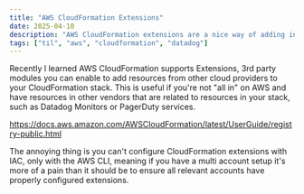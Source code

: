 ```yaml
---
title: "AWS CloudFormation Extensions"
date: 2025-04-10
description: "AWS CloudFormation extensions are a nice way of adding infrastructure resources from other vendors into your stack"
tags: ["til", "aws", "cloudformation", "datadog"]
---
```

Recently I learned AWS CloudFormation supports Extensions, 3rd party modules you can enable to add resources from other cloud providers to your CloudFormation stack. This is useful if you're not "all in" on AWS and have resources in other vendors that
are related to resources in your stack, such as Datadog Monitors or PagerDuty services.

https://docs.aws.amazon.com/AWSCloudFormation/latest/UserGuide/registry-public.html

The annoying thing is you can't configure CloudFormation extensions with IAC, only with the AWS CLI, meaning if you have a multi account setup it's more of a pain than it should be to ensure all relevant accounts have properly configured extensions.